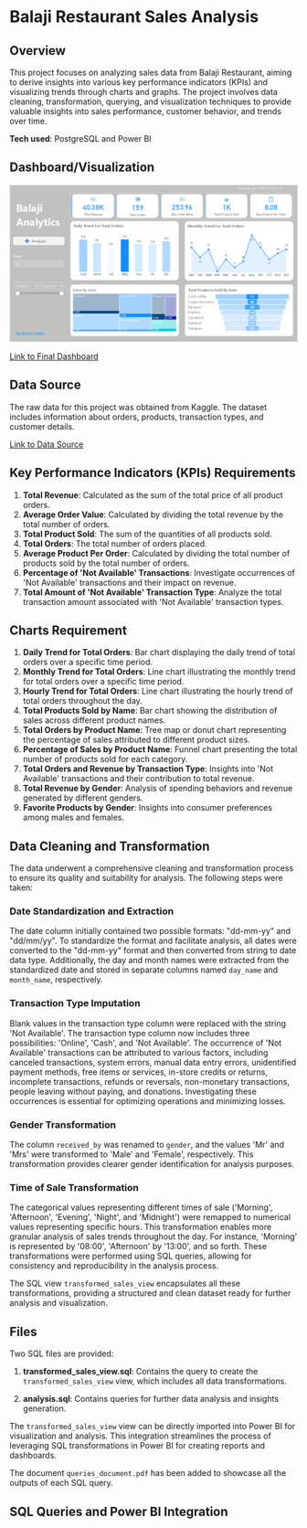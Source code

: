 # Balaji Restaurant Sales Analysis

## Overview
This project focuses on analyzing sales data from Balaji Restaurant, aiming to derive insights into various key performance indicators (KPIs) and visualizing trends through charts and graphs. The project involves data cleaning, transformation, querying, and visualization techniques to provide valuable insights into sales performance, customer behavior, and trends over time.

**Tech used**: PostgreSQL and Power BI

## Dashboard/Visualization

![GitHub Logo](https://github.com/BrunoCestari/Balaji-Restaurant-Sales-Analysis/blob/main/images/dashboard.gif)


[Link to Final Dashboard](https://app.powerbi.com/view?r=eyJrIjoiMmM3MzY0YzItM2I0Ny00ZGI1LTg2YzAtNmJhZTY5MzA0MzMxIiwidCI6Ijg4MjY2Y2Q5LTQzMzQtNDkzMi1hYWNkLWJiOGE2OWY1Mjk1MyJ9)

## Data Source
The raw data for this project was obtained from Kaggle. The dataset includes information about orders, products, transaction types, and customer details.

[Link to Data Source](https://www.kaggle.com/datasets/rajatsurana979/fast-food-sales-report/data)

## Key Performance Indicators (KPIs) Requirements
1. **Total Revenue**: Calculated as the sum of the total price of all product orders.
2. **Average Order Value**: Calculated by dividing the total revenue by the total number of orders.
3. **Total Product Sold**: The sum of the quantities of all products sold.
4. **Total Orders**: The total number of orders placed.
5. **Average Product Per Order**: Calculated by dividing the total number of products sold by the total number of orders.
6. **Percentage of 'Not Available' Transactions**: Investigate occurrences of 'Not Available' transactions and their impact on revenue.
7. **Total Amount of 'Not Available' Transaction Type**: Analyze the total transaction amount associated with 'Not Available' transaction types.

## Charts Requirement
1. **Daily Trend for Total Orders**: Bar chart displaying the daily trend of total orders over a specific time period.
2. **Monthly Trend for Total Orders**: Line chart illustrating the monthly trend for total orders over a specific time period.
3. **Hourly Trend for Total Orders**: Line chart illustrating the hourly trend of total orders throughout the day.
4. **Total Products Sold by Name**: Bar chart showing the distribution of sales across different product names.
5. **Total Orders by Product Name**: Tree map or donut chart representing the percentage of sales attributed to different product sizes.
6. **Percentage of Sales by Product Name**: Funnel chart presenting the total number of products sold for each category.
7. **Total Orders and Revenue by Transaction Type**: Insights into 'Not Available' transactions and their contribution to total revenue.
8. **Total Revenue by Gender**: Analysis of spending behaviors and revenue generated by different genders.
9. **Favorite Products by Gender**: Insights into consumer preferences among males and females.

## Data Cleaning and Transformation

The data underwent a comprehensive cleaning and transformation process to ensure its quality and suitability for analysis. The following steps were taken:

### Date Standardization and Extraction
The date column initially contained two possible formats: "dd-mm-yy" and "dd/mm/yy". To standardize the format and facilitate analysis, all dates were converted to the "dd-mm-yy" format and then converted from string to date data type. Additionally, the day and month names were extracted from the standardized date and stored in separate columns named `day_name` and `month_name`, respectively.

### Transaction Type Imputation
Blank values in the transaction type column were replaced with the string 'Not Available'. The transaction type column now includes three possibilities: 'Online', 'Cash', and 'Not Available'. The occurrence of 'Not Available' transactions can be attributed to various factors, including canceled transactions, system errors, manual data entry errors, unidentified payment methods, free items or services, in-store credits or returns, incomplete transactions, refunds or reversals, non-monetary transactions, people leaving without paying, and donations. Investigating these occurrences is essential for optimizing operations and minimizing losses.

### Gender Transformation
The column `received_by` was renamed to `gender`, and the values 'Mr' and 'Mrs' were transformed to 'Male' and 'Female', respectively. This transformation provides clearer gender identification for analysis purposes.

### Time of Sale Transformation
The categorical values representing different times of sale ('Morning', 'Afternoon', 'Evening', 'Night', and 'Midnight') were remapped to numerical values representing specific hours. This transformation enables more granular analysis of sales trends throughout the day. For instance, 'Morning' is represented by '08:00', 'Afternoon' by '13:00', and so forth. These transformations were performed using SQL queries, allowing for consistency and reproducibility in the analysis process.

The SQL view `transformed_sales_view` encapsulates all these transformations, providing a structured and clean dataset ready for further analysis and visualization.


## Files

Two SQL files are provided:

1. **transformed_sales_view.sql**: Contains the query to create the `transformed_sales_view` view, which includes all data transformations.
   
2. **analysis.sql**: Contains queries for further data analysis and insights generation.

The `transformed_sales_view` view can be directly imported into Power BI for visualization and analysis. This integration streamlines the process of leveraging SQL transformations in Power BI for creating reports and dashboards.

The document `queries_document.pdf` has been added to showcase all the outputs of each SQL query.

## SQL Queries and Power BI Integration


